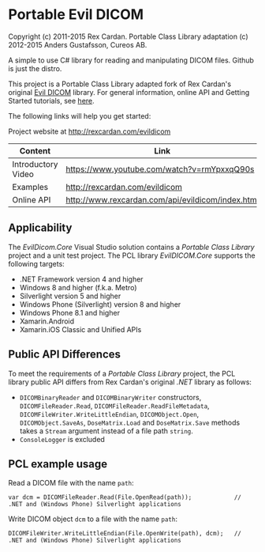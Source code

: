 Portable Evil DICOM
===================

Copyright (c) 2011-2015 Rex Cardan.
Portable Class Library adaptation (c) 2012-2015 Anders Gustafsson, Cureos AB.

A simple to use C# library for reading and manipulating DICOM files. 
Github is just the distro.

This project is a Portable Class Library adapted fork of Rex Cardan's original [Evil DICOM](https://github.com/rexcardan/Evil-DICOM) library. 
For general information, online API and Getting Started tutorials, see [here](http://rexcardan.com/evildicom).

The following links will help you get started:

Project website at 
http://rexcardan.com/evildicom

Content | Link
------------- | -------------
Introductory Video | https://www.youtube.com/watch?v=rmYpxxqQ90s
Examples | http://rexcardan.com/evildicom
Online API | http://www.rexcardan.com/api/evildicom/index.html

Applicability
-------------

The _EvilDicom.Core_ Visual Studio solution contains a _Portable Class Library_ project and a unit test project. The PCL library _EvilDICOM.Core_ supports the following targets:

* .NET Framework version 4 and higher
* Windows 8 and higher (f.k.a. Metro)
* Silverlight version 5 and higher
* Windows Phone (Silverlight) version 8 and higher
* Windows Phone 8.1 and higher
* Xamarin.Android
* Xamarin.iOS Classic and Unified APIs

Public API Differences
----------------------

To meet the requirements of a _Portable Class Library_ project, the PCL library public API differs from Rex Cardan's original _.NET_ library as follows:

* `DICOMBinaryReader` and `DICOMBinaryWriter` constructors, `DICOMFileReader.Read`, `DICOMFileReader.ReadFileMetadata`, `DICOMFileWriter.WriteLittleEndian`, `DICOMObject.Open`, `DICOMObject.SaveAs`, `DoseMatrix.Load` and `DoseMatrix.Save` methods takes a `Stream` argument instead of a file path `string`.
* `ConsoleLogger` is excluded

PCL example usage
-----------------

Read a DICOM file with the name `path`:

    var dcm = DICOMFileReader.Read(File.OpenRead(path));			// .NET and (Windows Phone) Silverlight applications

Write DICOM object `dcm` to a file with the name `path`:

    DICOMFileWriter.WriteLittleEndian(File.OpenWrite(path), dcm);	// .NET and (Windows Phone) Silverlight applications
